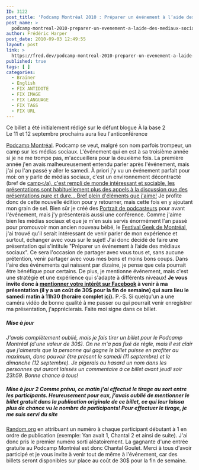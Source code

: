 ```yaml
---
ID: 3122
post_title: 'Podcamp Montréal 2010 : Préparer un événement à l’aide des médiaux sociaux'
post_name: >
  podcamp-montreal-2010-preparer-un-evenement-a-laide-des-mediaux-sociaux
author: Frédéric Harper
post_date: 2010-09-03 12:49:55
layout: post
link: >
  https://fred.dev/podcamp-montreal-2010-preparer-un-evenement-a-laide-des-mediaux-sociaux/
published: true
tags: [ ]
categories:
  - Brainer
  - English
  - FIX ANTIDOTE
  - FIX IMAGE
  - FIX LANGUAGE
  - FIX TAGS
  - FIX URL
---
```

<div id="deadblog">
  Ce billet a été initialement rédigé sur le défunt blogue À la base 2
</div> Le 11 et 12 septembre prochains aura lieu l'anticonférence 

[Podcamp Montréal][1]. Podcamp se veut, malgré son nom parfois trompeur, un camp sur les médias sociaux. L'événement qui en est à sa troisième année si je ne me trompe pas, m'accueillera pour la deuxième fois. La première année j'en avais malheureusement entendu parler après l'événement, mais j'ai pu l'an passé y aller le samedi. À priori j'y vu un événement parfait pour moi: on y parle de médias sociaux, c'est un environnement décontracté (bref de [camp</a), c'est rempli de monde intéressant et sociable, les présentations sont habituellement plus des appels à la discussion que des présentations pure et dure... Bref plein d'éléments que j'aime!][2] Je profite donc de cette nouvelle édition pour y retourner, mais cette fois en y ajoutant mon grain de sel. Bien sûr je créé des [Portrait de podcasteurs][3] pour avant l'événement, mais j'y présenterais aussi une conférence. Comme j'aime bien les médias sociaux et que je m'en suis servis énormément l'an passé pour promouvoir mon ancien nouveau bébé, le [Festival Geek de Montréal][4], j'ai trouvé qu'il serait intéressant de venir parler de mon expérience et surtout, échanger avec vous sur le sujet! J'ai donc décidé de faire une présentation qui s'intitule "Préparer un événement à l’aide des médiaux sociaux". Ce sera l'occasion de partager avec vous tous et, sans aucune prétention, venir partager avec vous mes bons et moins bons coups. Dans l'aire des événements qui naissent par dizaine, je pense que cela pourrait être bénéfique pour certains. De plus, je mentionne événement, mais c'est une stratégie et une expérience qui s'adapte à différents niveaux! **Je vous invite donc à [mentionner votre intérêt sur Facebook][5] à venir à ma présentation (il y a un coût de 30$ pour la fin de semaine) qui aura lieu le samedi matin à 11h30 (horaire complet [ici][6]).** P.-S. Si quelqu'un a une caméra vidéo de bonne qualité à me passer ou qui pourrait venir enregistrer ma présentation, j'apprécierais. Faite moi signe dans ce billet.   
##### *Mise à jour*

*J'avais complètement oublié, mais je fais tirer un billet pour le Podcamp Montréal (d'une valeur de 30$). On ne m'a pas fixé de règle, mais il est clair que j'aimerais que la personne qui gagne le billet puisse en profiter au maximum, donc pouvoir être présent le samedi (11 septembre) et le dimanche (12 septembre). Je pigerais au hasard un nom dans les personnes qui auront laissés un commentaire à ce billet avant jeudi soir 23h59. Bonne chance à tous!* 
##### *Mise à jour 2* Comme prévu, ce matin j'ai effectué le tirage au sort entre les participants. Heureusement pour eux, j'avais oublié de mentionner le billet gratuit dans la publication originale de ce billet, ce qui leur laissa plus de chance vu le nombre de participants! Pour effectuer le tirage, je me suis servi du site 

[Random.org][7] en attribuant un numéro à chaque participant débutant à 1 en ordre de publication (exemple: Yan avait 1, Chantal 2 et ainsi de suite). J'ai donc pris le premier numéro sorti aléatoirement. La gagnante d'une entrée gratuite au Podcamp Montréal est donc Chantal Goulet. Merci à tous d'avoir participé et je vous invite à venir tout de même à l'événement, car des billets seront disponibles sur place au coût de 30$ pour la fin de semaine.

 [1]: https://podcampmontreal.org/?lang=fr "Site Web de Podcamp Montréal"
 [2]: https://fr.wikipedia.org/wiki/BarCamp "Définition de camp selon Wikipédia"
 [3]: https://alabase2.com/2010/06/17/decouvrir-des-podcasteurs-pour-le-podcamp-montreal/ "Billet sur les portraits de podcasteurs"
 [4]: https://geekfestmtl.com "Site Web du Festival Geek de Montréal"
 [5]: https://www.facebook.com/alabase2#!/event.php?eid=102531693141545&ref=mf "Événement Facebook pour ma présentation à Podcamp Montréal"
 [6]: https://podcampmontreal.org/fr/schedule/ "Horaire complet du Podcamp Montréal"
 [7]: https://www.random.org/ "Site Random.org"